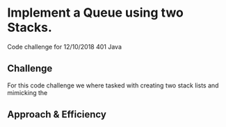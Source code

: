# Implement a Queue using two Stacks.
Code challenge for 12/10/2018 401 Java
## Challenge
For this code challenge we where tasked with creating two stack lists and mimicking the 
## Approach & Efficiency
<!-- What approach did you take? Why? What is the Big O space/time for this approach? -->
